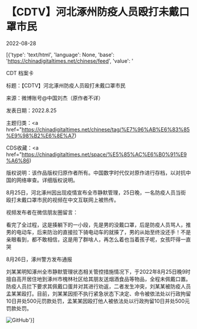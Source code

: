 # 【CDTV】河北涿州防疫人员殴打未戴口罩市民

2022-08-28

[{'type': 'text/html', 'language': None, 'base': 'https://chinadigitaltimes.net/chinese/feed', 'value': '

CDT 档案卡

标题：【CDTV】河北涿州防疫人员殴打未戴口罩市民

来源：微博账号@中国刘杰（原作者不详）

发表日期：2022.8.25

主题归类：<a href="https://chinadigitaltimes.net/chinese/tag/%E7%96%AB%E6%83%85%E9%98%B2%E6%8E%A7)

CDS收藏：<a href="https://chinadigitaltimes.net/space/%E5%85%AC%E6%B0%91%E9%A6%86)

版权说明：该作品版权归原作者所有。中国数字时代仅对原作进行存档，以对抗中国的网络审查。详细版权说明。





8月25日，河北涿州因出现疫情宣布全市静默管理，25日晚，一名防疫人员当街殴打未戴口罩市民的视频在中文互联网上被热传。



视频发布者在微信朋友圈留言：



看完了全过程，这是揍躺下的一小段，先是男的没戴口罩，后是防疫人员骂人，推男的电动车，后来防治的直接拉下骑电动车的就揍了，男的从始至终没还手！不是亲眼看到，都不敢相信，这是用了群啥人，再怎么着也当着孩子呢，女孩吓得一直哭



8月26日，涿州警方发布通报

刘某某明知涿州全市静默管理状态相关管控措施情况下，于2022年8月25日晚9时擅自高开居住地到涿州市槐林社区给其朋友送烟酒食品等物品，全程未佩戴口置。防疫人员拦下要求其佩戴口蛋并对其进行劝返，二者发生冲突，刘某某被防疫人员孟某某殴打。目前，刘某某因拒不执行紧急状态下决定、命令被依法处以行政拘留10日井处500元罚款处罚，孟某某因殴打他人被依法处以行政拘留10日并处500元罚款处罚。

![GitHub](https://chinadigitaltimes.net/chinese/files/2022/08/河北保定2.jpeg)'}]